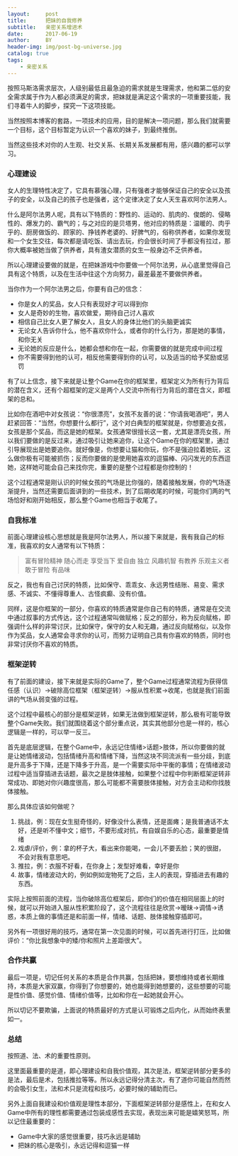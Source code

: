 ```yaml
---
layout:     post
title:      把妹的自我修养
subtitle:   亲密关系增进术
date:       2017-06-19
author:     BY
header-img: img/post-bg-universe.jpg
catalog: true
tags:
    - 亲密关系
---
```


按照马斯洛需求层次，人级别最低且最急迫的需求就是生理需求，他和第二低的安全需求属于作为人都必须满足的需求，把妹就是满足这个需求的一项重要技能，我们寻着牛人的脚步，探究一下这项技能。

当然按照本博客的套路，一项技术的应用，目的是解决一项问题，那么我们就需要一个目标，这个目标暂定为认识一个喜欢的妹子，到最终推倒。

当然这些技术对你的人生观、社交关系、长期关系发展都有用，感兴趣的都可以学习。

### 心理建设

女人的生理特性决定了，它具有慕强心理，只有强者才能够保证自己的安全以及孩子的安全，以及自己的孩子也是强者，这个定律决定了女人天生喜欢阿尔法男人。

什么是阿尔法男人呢，具有以下特质的：野性的、运动的、肌肉的、俊朗的、侵略性的、爆发力的、霸气的；与之对应的是贝塔男，他对应的特质是：温暖的、肉乎乎的、厨房做饭的、顾家的、挣钱养老婆的、好脾气的，俗称供养者，如果你发现和一个女生交往，每次都是请吃饭、请出去玩，约会很长时间了手都没有拉过，那你大概率被她当做了供养者，具有渣女潜质的女生一般身边不乏供养者。

所以心理建设要做的就是，在把妹游戏中你要做一个阿尔法男，从心底里觉得自己具有这个特质，以及在生活中往这个方向努力，最差最差不要做供养者。

当你作为一个阿尔法男之后，你要有自己的信念：

 - 你是女人的奖品，女人只有表现好才可以得到你
 - 女人是奇妙的生物，喜欢做爱，期待自己讨人喜欢
 - 相信自己比女人更了解女人，且女人的身体比他们的头脑更诚实
 - 无论女人告诉你什么，他不喜欢你什么，或者你的什么行为，那是她的事情，和你无关
 - 无论她的反应是什么，她都会想和你在一起，你需要做的就是完成中间过程
 - 你不需要得到他的认可，相反他需要得到你的认可，以及适当的给予奖励或惩罚

有了以上信念，接下来就是让整个Game在你的框架里，框架定义为所有行为背后的潜在含义，还有个超框架的定义是两个人交流中所有行为背后的潜在含义，即框架的总和。

比如你在酒吧中对女孩说：“你很漂亮”，女孩不友善的说：“你请我喝酒吧”，男人赶紧回答：“当然，你想要什么都行”，这个对白典型的框架就是，你想要追女孩，女孩是那个奖品，而这是她的框架。女孩通常很擅长这一套，尤其是漂亮女孩，所以我们要做的是反过来，通过吸引让她来追你，让这个Game在你的框架里，通过引导展现出是她要追你。就好像是，你想要让猫和你玩，你不是强迫拉着她玩，这么做你极有可能被抓伤；反而你要做的是使用她喜欢的逗猫棒、闪闪发光的东西逗她，这样她可能会自己来找你完，重要的是整个过程都是你控制的！

这个过程通常是刚认识的时候女孩的气场是比你强的，随着接触发展，你的气场逐渐提升，当然还需要后面讲到的一些技术，到了后期收尾的时候，可能你们两的气场恰好和刚开始相反，那么整个Game也相当于收尾了。

[//]: 这里面最重要的是，你要有自己的价值观和框架，且在整个Game过程中都是在你的框架内的，比如可以有以下价值观：
[//]: 同时要有自己稳定的价值观和框架，整个game中都围绕着自己的框架走。

### 自我标准

前面心理建设核心思想就是我是阿尔法男人，所以接下来就是，我有我自己的标准，我喜欢的女人通常有以下特质：

> 富有冒险精神
> 随心而走
> 享受当下
> 爱自由
> 独立
> 风趣机智
> 有教养
> 乐观主义者
> 敢于冒险
> 有品味

反之，我也有自己讨厌的特质，比如保守、乖乖女、永远男性结账、易变、需求感、不诚实、不懂得尊重人、古怪疯癫、没有价值。

同样，这是你框架的一部分，你喜欢的特质通常是你自己有的特质，通常是在交流中通过叙事的方式传达，这个过程通常叫做赋格；反之的部分，称为反向赋格，即强调什么样的非常讨厌，比如保守，保守的女人和无趣，通过反向赋格似，以及你作为奖品，女人通常会寻求你的认可，而努力证明自己具有你喜欢的特质，同时也非常讨厌你不喜欢的特质。

### 框架逆转

有了前面的建设，接下来就是实际的Game了，整个Game过程通常流程为获得信任感（认识）->破除高位框架（框架逆转）->服从性积累->收尾，也就是我们前面讲的气场从弱变强的过程。

这个过程中最核心的部分是框架逆转，如果无法做到框架逆转，那么极有可能导致整个Game失败。我们就围绕着这个部分重点说，其实其他部分也是一样的，核心逻辑是一样的，可以举一反三。

首先是底层逻辑，在整个Game中，永远记住情绪>话题>肢体，所以你要做的就是让她情绪波动，包括情绪升高和情绪下降，当然这块不同流派有一些分歧，到底是升高多于下降，还是下降多于升高，是一个需要实际中平衡的事情；在情绪波动过程中适当穿插进去话题，最次之是肢体接触，如果整个过程中你判断框架逆转非常成功、即她对你兴趣度很高，那么可能都不需要肢体接触，对方会主动和你找肢体接触。

那么具体应该如何做呢？

 1. 挑战，例：现在女生挺奇怪的，好像没什么表情，还是面瘫；是我普通话不太好，还是听不懂中文；细节，不要形成对抗，有自娱自乐的心态，最重要是情绪
 2. 戏虐/评价，例：拿的杯子大，看出来你能喝，一会儿不要丢脸；笑的很甜，不会对我有意思吧。
 3. 推拉，例：衣服不好看，在你身上；发型好难看，幸好是你
 4. 故事，情绪波动大的，例如例如宠物死了之后，主人的表现，穿插进去有趣的东西。

实际上按照前面的流程，当你破除高位框架后，即你们的价值在相同层面上的时候，就可以开始进入服从性积累阶段了，这个流程往往是欣赏->暧昧->调情->诱惑，本质上做的事情还是和前面一样，情绪、话题、肢体接触穿插即可。

另外有一项很好用的技巧，通常在第一次见面的时候，可以首先进行打压，比如做评价：“你比我想象中的矮/你和照片上差距很大”。

### 合作共赢

最后一项是，切记任何关系的本质是合作共赢，包括把妹，要想维持或者长期维持，本质是大家双赢，你得到了你想要的，她也能得到她想要的，这些想要的可能是性价值、感觉价值、情绪价值等，比如和你在一起她就会开心。

所以切记不要欺骗，上面说的特质最好的方式是认可锻炼之后内化，从而始终表里如一。

### 总结

按照道、法、术的重要性原则。

这里面最重要的是道，即心理建设和自我价值观，其次是法，框架逆转部分更多的是法，最后是术，包括推拉等等。所以永远记得分清主次，有了道你可能自然而然的会吸引女生，法和术只是流程和技巧，必要时候的辅助而已。

另外上面自我建设和价值观是理性本部分，下面框架逆转部分是感性上，在和女人Game中所有的理性都需要通过包装成感性去实现，表现出来可能是嬉笑怒骂，所以记住最重要的：

- Game中大家的感觉很重要，技巧永远是辅助
- 把妹的核心是吸引，永远记得和逗猫一样

[//]: 切记要分清主次，技巧永远只是技巧，重要的是感觉，太注重技巧容易把本来已经产生吸引的都吓跑了

